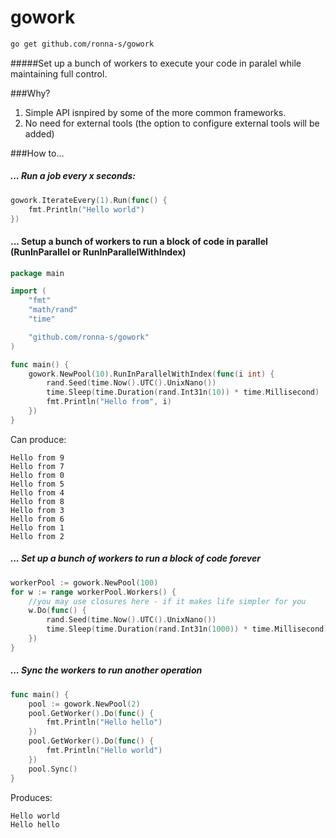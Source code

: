# gowork

```bash
go get github.com/ronna-s/gowork
```

#####Set up a bunch of workers to execute your code in paralel while maintaining full control.

###Why?
1. Simple API isnpired by some of the more common frameworks.
1. No need for external tools (the option to configure external tools will be added)

###How to...

##### ... Run a job every x seconds:
```go
gowork.IterateEvery(1).Run(func() {
	fmt.Println("Hello world")
})
```

#### ... Setup a bunch of workers to run a block of code in parallel (RunInParallel or RunInParallelWithIndex)
```go
package main

import (
	"fmt"
	"math/rand"
	"time"

	"github.com/ronna-s/gowork"
)

func main() {
	gowork.NewPool(10).RunInParallelWithIndex(func(i int) {
		rand.Seed(time.Now().UTC().UnixNano())
		time.Sleep(time.Duration(rand.Int31n(10)) * time.Millisecond)
		fmt.Println("Hello from", i)
	})
}

```

Can produce:
```
Hello from 9
Hello from 7
Hello from 0
Hello from 5
Hello from 4
Hello from 8
Hello from 3
Hello from 6
Hello from 1
Hello from 2
```

##### ... Set up a bunch of workers to run a block of code forever

```go
workerPool := gowork.NewPool(100)
for w := range workerPool.Workers() {
	//you may use closures here - if it makes life simpler for you
	w.Do(func() {
		rand.Seed(time.Now().UTC().UnixNano())
		time.Sleep(time.Duration(rand.Int31n(1000)) * time.Millisecond)
	})
}
```
##### ... Sync the workers to run another operation

```go
func main() {
	pool := gowork.NewPool(2)
	pool.GetWorker().Do(func() {
		fmt.Println("Hello hello")
	})
	pool.GetWorker().Do(func() {
		fmt.Println("Hello world")
	})
	pool.Sync()
}		
```
Produces:
```
Hello world
Hello hello
```
